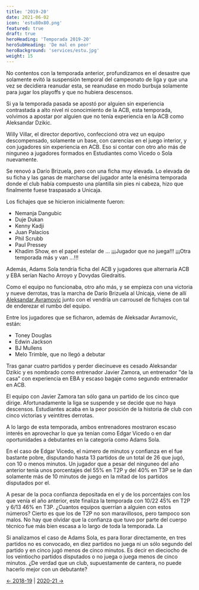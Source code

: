 ```yaml
---
title: '2019-20'
date: 2021-06-02
icon: 'estu80x80.png'
featured: true
draft: true
heroHeading: 'Temporada 2019-20'
heroSubHeading: 'De mal en peor'
heroBackground: 'services/estu.jpg'
weight: 15
---
```


No contentos con la temporada anterior, profundizamos en el desastre que solamente evitó la suspensión temporal del campeonato de liga y que una vez se decidiera reanudar esta, se reanudase en modo burbuja solamente para jugar los playoffs y que no hubiera descensos.

Si ya la temporada pasada se apostó por alguien sin experiencia contrastada a alto nivel ni conocimiento de la ACB, esta temporada, volvimos a apostar por alguien que no tenía experiencia en la ACB como Aleksandar Dzikic. 

Willy Villar, el director deportivo, confeccionó otra vez un equipo descompensado, solamente un base, con carencias en el juego interior, y con jugadores sin experiencia en ACB. Eso si contar con otro año más de ninguneo a jugadores formados en Estudiantes como Vicedo o Sola nuevamente. 

Se renovó a Darío Brizuela, pero con una ficha muy elevada. Lo elevada de su ficha y las ganas de marcharse del jugador ante la enésima temporada donde el club había compuesto una plantilla sin pies ni cabeza, hizo que finalmente fuese traspasado a Unicaja.

Los fichajes que se hicieron inicialmente fueron:
* Nemanja Dangubic
* Duje Dukan
* Kenny Kadji
* Juan Palacios
* Phil Scrubb
* Paul Pressey
* Khadim Show, en el papel estelar de ... ¡¡¡Jugador que no juega!!! ¡¡¡Otra temporada más y van ...!!!

Además, Adams Sola tendría ficha del ACB y jugadores que alternaría ACB y EBA serían Nacho Arroyo y Dovydas Giedraitis.

Como el equipo no funcionaba, otro año más, y se empieza con una victoria y nueve derrotas, tras la marcha de Darío Brizuela al Unicaja, viene de allí [Aleksandar Avramovic](https://www.movistarestudiantes.com/liga-endesa/llega-aleksa-avramovic/) junto con el vendría un carrousel de fichajes con tal de enderezar el rumbo del equipo. 

Entre los jugadores que se ficharon, además de Aleksadar Avramovic, están:
* Toney Douglas
* Edwin Jackson
* BJ Mullens
* Melo Trimble, que no llegó a debutar

Tras ganar cuatro partidos y perder diecinueve es cesado Aleksandar Dzikic y es nombrado como entrenador Javier Zamora, un entrenador "de la casa" con experiencia en EBA y escaso bagaje como segundo entrenador en ACB.

El equipo con Javier Zamora tan sólo gana un partido de los cinco que dirige. Afortunadamente la liga se suspende y se decide que no haya descensos. Estudiantes acaba en la peor posición de la historia de club con cinco victorias y veintitres derrotas.

A lo largo de esta temporada, ambos entrenadores mostraron escaso interés en aprovechar lo que ya tenían como Edgar Vicedo o en dar oportunidades a debutantes en la categoría como Adams Sola.

En el caso de Edgar Vicedo, el número de minutos y confianza en el fue bastante pobre, disputando hasta 13 partidos de un total de 26 que jugó, con 10 o menos minutos. Un jugador que a pesar del ninguneo del año anterior tenía unos porcentajes del 55% en T2P y del 40% en T3P se le dan solamente más de 10 minutos de juego en la mitad de los partidos disputados por el.

A pesar de la poca confianza depositada en el y de los porcentajes con los que venía el año anterior, este finaliza la temporada con 10/22 45% en T2P y 6/13 46% en T3P. ¿Cuantos equipos querrían a alguien con estos números? Cierto es que los de T2P no son maravillosos, pero tampoco son malos. No hay que olvidar que la confianza que tuvo por parte del cuerpo técnico fue más bien escasa a lo largo de toda la temporada. La

Si analizamos el caso de Adams Sola, es para llorar directamente, en tres partidos no es convocado, en diez partidos no juega ni un sólo segundo del partido y en cinco jugó menos de cinco minutos. Es decir en dieciocho de los veintiocho partidos disputados o no juega o juega menos de cinco minutos. ¿De verdad que un club, supuestamente de cantera, no puede hacerlo mejor con un debutante?

[← 2018-19](https://nuestroestu.es/cronologia/2018-19/) | [2020-21 →](https://nuestroestu.es/8cronologia/2020-21/)